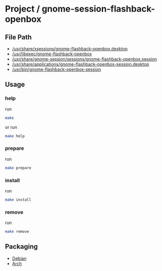 
# Project / gnome-session-flashback-openbox


## File Path

* [/usr/share/xsessions/gnome-flashback-openbox.desktop](pkg-root/usr/share/xsessions/gnome-flashback-openbox.desktop)
* [/usr/libexec/gnome-flashback-openbox](pkg-root/usr/libexec/gnome-flashback-openbox)
* [/usr/share/gnome-session/sessions/gnome-flashback-openbox.session](pkg-root/usr/share/gnome-session/sessions/gnome-flashback-openbox.session)
* [/usr/share/applications/gnome-flashback-openbox-session.desktop](pkg-root/usr/share/applications/gnome-flashback-openbox-session.desktop)
* [/usr/bin/gnome-flashback-openbox-session](pkg-root/usr/bin/gnome-flashback-openbox-session)


## Usage

### help

run

``` sh
make
```

or run

``` sh
make help
```


### prepare

run

``` sh
make prepare
```


### install

run

``` sh
make install
```


### remove

run

``` sh
make remove
```


## Packaging

* [Debian](https://github.com/samwhelp/note-about-ubuntu/tree/gh-pages/_demo/packaging/gnome-session/gnome-session-flashback/gnome-session-flashback-openbox)
* [Arch](https://github.com/samwhelp/ezarcher-adjustment/tree/main/project/ezarcher-adjustment-system/ezarcher-adjustment-packaging/pack/alternative/de/gnome-flashback/gnome-flashback-openbox/ezarcher-adjustment-modeling-gnome-flashback-openbox-session-main)
